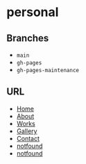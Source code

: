 # personal

## Branches

- `main`
- `gh-pages`
- `gh-pages-maintenance`

## URL

- [Home](https://dmash-line.com/)
- [About](https://dmash-line.com/#about)
- [Works](https://dmash-line.com/#services)
- [Gallery](https://dmash-line.com/#portfolio)
- [Contact](https://dmash-line.com/#contact)
- [notfound](https://dmash-line.com/notfound)
- [notfound](https://dmash-line.com/notfound/)
